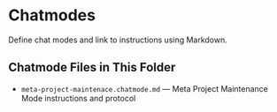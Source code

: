 # Chatmodes

Define chat modes and link to instructions using Markdown.

## Chatmode Files in This Folder

- `meta-project-maintenace.chatmode.md` — Meta Project Maintenance Mode instructions and protocol
